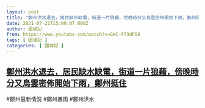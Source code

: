```yaml
---
layout: post
title: "鄭州洪水退去，居民缺水缺電，街道一片狼藉，傍晚時分又烏雲密佈開始下雨，鄭州挺住"
date: 2021-07-21T15:00:07.000Z
author: 圍城記
from: https://www.youtube.com/watch?v=GHC-Ff3dFS8
tags: [ 圍城記 ]
categories: [ 圍城記 ]
---
```

<!--1626879607000-->
[鄭州洪水退去，居民缺水缺電，街道一片狼藉，傍晚時分又烏雲密佈開始下雨，鄭州挺住](https://www.youtube.com/watch?v=GHC-Ff3dFS8)
------

<div>
#鄭州最新情況 #鄭州暴雨 #鄭州洪水
</div>
